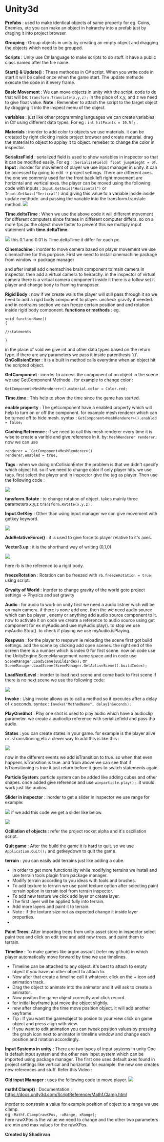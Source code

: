 # Unity3d
**Prefabs** : used to make identical objects of same property for eg. Coins, Enemies, etc 
you can make an object in heirarchy into a prefab just by draging it into project browser.

**Grouping** : Group objects in unity by creating an empty object and dragging the objects which need to be grouped.

**Scripts** : Unity use C# language to make scripts to do stuff. it have a public class named after the file name. 

**Start() & Update()** : These methodes in C# script. When you write code in start it will be called once when the game start. The update methode execute the code in it every frame.

**Basic Movement** : We can move objects in unity with the script. code to do that will be:
`transform.Translate(x,y,z);` in the place of x,y, and z we need to give float value.
        **Note** : Remember to attach the script to the target object by dragging it into the inspect menu of the object.
        
**variables** : just like other programming languages we can create variables in C# using different data types. For eg : `int hitPoints = 10.5f;` .

**Materials** : inorder to add color to objects we use materials. it can be cretated by right clicking inside project browser and create material. drag the material to object to applay it to object. remeber to change the color in inspector.

**SerializeField** : serialized field is used to show variables in inspector so that it can be modified easily. For eg : `[SerializeField] float jumpHieght = 0f`.
**Input** : inorder  for movement of player we use input manager in unity. it can be accessed by going to edit -> project settings. There are different axes. the one we commnly used for the front back left right movement are horizintal and vertical axes.
the player can be moved using the following code with inputs :
`Input.GetAxis("Horizontal")` or  `Input.GetAxis("Vertical")` and giving this value to a variable inside inside update methode. and passing the variable into the transform.translate method.
![](Images/InputCode.png)

**Time.deltaTime** : When we use the above code it will different movement for different computers since frames in different computer differs. so on a more fps pc the object move faster to prevent this we multiply input statement with **time.deltaTime**.

![](Images/time.deltaTime.jpg)
this 0.1 and 0.01 is Time.deltaTime it differ for each pc.

**Cinemachine** : inorder to move camera based on player movement we use cinemachine for this purpose. First we need to install cinemachine package from window -> package manager

and after install add cinemachine brain component to main camera in inspector.
then add a virtual camera to heirarchy. in the inspector of virtual camera there is a virtual camera component inside it there is a follow set it player and change body to framing transposer.

**Rigid Body** : now if we create walls the player will still pass through it so we need to add a rigid body component to player. uncheck gravity if needed. and in contrains section we can freeze certain position and and rotation inside rigid body component.
**functions or methods** : eg. 
```
void functionName()
{

//statements

}
```
in the place of void we give int and other data types based on the return type. if there are any parameters we pass it inside parenthesis '()'.
**OnCollisionEnter** : it is a built in method calls everytime when an object hit the scripted object.

**GetComponent** : inorder to access the component of an object in the scene we use GetComponent Methode .
for example to change color :
```
GetComponent<MeshRenderer>().material.color = Color.red;
```
**Time.time** : This help to show the time since the game has started.

**enable property** : The getcomponent have a enabled property which will help to turn on or off the component. for example mesh renderer which can be turned off to hide mesh.
syntax : `GetComponent<MeshRenderer>().enabled = false;`

**Caching Reference** : if we need to call this mesh renderer every time it is wise to create a varible and give reference in it. by:
`MeshRenderer renderer;`
now we can use
```
renderer = `GetComponent<MeshRenderer>()
renderer.enabled = true;
```

**Tags** : when we doing onCollisionEnter the problem is that we didn't specify which object hit.
so if we need to change color if only player hits. we use tags. first select the player and in inspector give the tag as player. Then use the following code :

![](Images/tags.png)

**tansform.Rotate** : to change rotation of object. takes mainly three parameters x,y,z
`transform.Rotate(x,y,z);`

**Input.GetKey** : Other than using input manager we can give movement with getkey keyword.

![](Images/GetKey.png)

**AddRelativeForce()** : it is used to give force to player relative to it's axes.

**Vector3.up** : it is the shorthand way of writing (0,1,0)

![](Images/addRelativeForce.png)

here rb is the reference to a rigid body.

**freezeRotation** : Rotation can be freezed with `rb.freezeRotation = true;` using script.

**Grvaity of World** : Inorder to change gravity of the world goto project settings -> Physics and set gravity 

**Audio** : for audio to work on unity first we need a audio listner wich will be on main camera. if there is none add one. then the we need audio source which can be player , enemy or anything add audio source component to it. now to activate it on code we create a reference to audio source using get component for ex myAudio.and use myAudio.play(). to stop we use myAudio.Stop(). to check if playing we use myAudio.isPlaying.

**Respwan** : for the player to respawn ie reloading the scene first got build settings. add the scene by clicking add open scenes. the right end of the screen there is a number which is index 0 for first scene. now on code use the UnityEngine.SceneManagement name space and in code use
`SceneManager.LoadScene(BuildIndex);` or `SceneManager.LoadScene(SceneManager.GetActiveScene().buildIndex);`

**LoadNextLevel** : inorder to load next scene and come back to first scene if there is no next scene we use the following code:

![](Images/LoadLevel.png)

**Invoke** : Using invoke allows us to call a method so it executes after a delay of x seconds.
syntax : `Invoke("MethodName", delayInSeconds);`

**PlayOneShot** : Play one shot is used to play audio which have a audioclip parameter.
we create a audioclip reference with serializefield and pass tha audio.

**States** : you can create states in your game. for example is the player alive or isTransitioning,etc
a clever way to add this is like this :


![](Images/OnCollisionEnter.png)

now in the different events we add isTransition to true. so when that even happens isTransition is true. and from above we can see that if isTransitioning is true it just return before it goes to switch statements again.

**Particle System**:  particle system can be added like adding cubes and other shapes.
once added give reference and use `winparticle.play();`. it would work just like audios.

**Slider in inspector** : inorder to get a slider in inspector we use range for example:

![](Images/MovementFactor.png)
if we add this code we get a slider like  below.

![](Images/MovementFactorInspector.png)

**Ocillation of objects** : refer the project rocket alpha and it's oscillation script.

**Quit game** : After the build the game it is  hard to quit. so we use `Application.Quit();` and getkeydown to quit the game.

**terrain** : you can easily add terrains just like adding a cube. 
- In order to get more functionality while modifying terrains we install and use terrain tools plugin from package manager.
- Modify terrain according to you ideas with tools and brushes.
- To add texture to terrain we use  paint texture option after selecting paint terrain option in terrain tool from terrain inspector.
- To add new texture we click add layer or create layer. 
- The first layer will be applied fully into terrain.
- Add more layers and paint it to terrain.
- Note : if the texture size not as expected change it inside layer properties.
- 
**Paint Trees**: After importing trees from unity asset store in inspector select paint tree and click on edit tree and add new trees. and paint them to terrain.

**Timeline** :  To make games like argon assault (refer my github) in which player automatically move forward by time we use timelines. 
- Timeline can be attached to any object. it's best to attach to empty object if you have no other object to attach to.
- Now after that create a timeline call it whatever. click on the + icon add animation track.
- Drag the object to animate into the animator and it will ask to create a animator .
- Now positon the game object correctly and click record.
- for initial keyframe just move the object slightly. 
- now after changing the time move position object. it will add another keyframe.
- Tip : If you want the gameobject to posion to your view click on game object and press align with view.
- if you want to edit animation you can tweak position values by pressing the graph icon next to animator in timeline window and change each position and rotation accordingly.

**Input Systems in unity** : There are two types of input systems in unity One is default input system and the other new input system which can be imported using package manager.
The first one uses default axes found in project settings like vertical and horizontal for example.
the new one creates new references and stuff. 
Refer this Video :

**Old input Manager** : uses the following code to move player.
![](Images/OldInputSystem.png)

**mathf.Clamp()** : Documentation : https://docs.unity3d.com/ScriptReference/Mathf.Clamp.html

inorder to constrain a value for example position of object to a range we use clamp. <br> eg : ` Mathf.Clamp(rawXPos, -xRange, xRange); `<br> here rawXPos is the value we need to change and the other two parameters are min and max values for the rawXPos.



**Created by Shadirvan**



